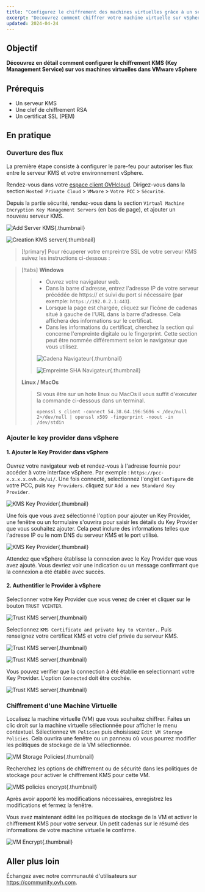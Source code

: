 ```yaml
---
title: "Configurez le chiffrement des machines virtuelles grâce à un serveur KMS"
excerpt: "Decouvrez comment chiffrer votre machine virtuelle sur vSphere grâce à un serveur KMS"
updated: 2024-04-24
---
```


## Objectif

**Découvrez en détail comment configurer le chiffrement KMS (Key Management Service) sur vos machines virtuelles dans VMware vSphere**

## Prérequis

- Un serveur KMS
- Une clef de chiffrement RSA
- Un certificat SSL (PEM)

## En pratique

### Ouverture des flux

La première étape consiste à configurer le pare-feu pour autoriser les flux entre le serveur KMS et votre environnement vSphere.

Rendez-vous dans votre [espace client OVHcloud](https://www.ovh.com/auth/?action=gotomanager&from=https://www.ovh.com/fr/&ovhSubsidiary=fr). Dirigez-vous dans la section `Hosted Private Cloud` > `VMware` > `Votre PCC` > `Sécurité`.

Depuis la partie sécurité, rendez-vous dans la section `Virtual Machine Encryption Key Management Servers` (en bas de page), et ajouter un nouveau serveur KMS.

![Add Server KMS](images/add_kms_server.png){.thumbnail}

![Creation KMS server](images/creation_kms_server.png){.thumbnail}

> [!primary]
> Pour récuperer votre empreintre SSL de votre serveur KMS suivez les instructions ci-dessous :
>

> [!tabs]
> **Windows**
>>
>> - Ouvrez votre navigateur web.
>> - Dans la barre d'adresse, entrez l'adresse IP de votre serveur précédée de https:// et suivi du port si nécessaire (par exemple: `https://192.0.2.1:443`).
>> - Lorsque la page est chargée, cliquez sur l'icône de cadenas situé à gauche de l'URL dans la barre d'adresse. Cela affichera des informations sur le certificat.
>> - Dans les informations du certificat, cherchez la section qui concerne l'empreinte digitale ou le fingerprint. Cette section peut être nommée différemment selon le navigateur que vous utilisez.<br>
>>
>> ![Cadena Navigateur](images/fingerprint_sha.png){.thumbnail}
>>
>> ![Empreinte SHA Navigateur](images/fingerprint_sha.png){.thumbnail}
>>
> **Linux / MacOs**
>>
>> Si vous être sur un hote linux ou MacOs il vous suffit d'executer la commande ci-dessous dans un terminal.<br>
>>
>> ```shell
>> openssl s_client -connect 54.38.64.196:5696 < /dev/null 2>/dev/null | openssl x509 -fingerprint -noout -in /dev/stdin
>> ```

### Ajouter le key provider dans vSphere

#### 1. Ajouter le Key Provider dans vSphere

Ouvrez votre navigateur web et rendez-vous à l'adresse fournie pour accéder à votre interface vSphere. Par exemple : `https://pcc-x.x.x.x.ovh.de/ui/`.
Une fois connecté, selectionnez l'onglet `Configure` de votre PCC, puis `Key Providers`. cliquez sur `Add a new Standard Key Provider`.

![KMS Key Provider](images/kms_key_provider.png){.thumbnail}

Une fois que vous avez sélectionné l'option pour ajouter un Key Provider, une fenêtre ou un formulaire s'ouvrira pour saisir les détails du Key Provider que vous souhaitez ajouter. Cela peut inclure des informations telles que l'adresse IP ou le nom DNS du serveur KMS et le port utilisé.

![KMS Key Provider](images/kms_key_provider_2.png){.thumbnail}

Attendez que vSphere établisse la connexion avec le Key Provider que vous avez ajouté. Vous devriez voir une indication ou un message confirmant que la connexion a été établie avec succès.

#### 2. Authentifier le Provider à vSphere

Selectionner votre Key Provider que vous venez de créer et cliquer sur le bouton `TRUST VCENTER`.

![Trust KMS server](images/trust_kms.png){.thumbnail}

Selectionnez `KMS Certificate and private key to vCenter.`. Puis renseignez votre certificat KMS et votre clef privée du serveur KMS.

![Trust KMS server](images/kms_trust_vcenter.png){.thumbnail}

![Trust KMS server](images/kms_trust_vcenter_2.png){.thumbnail}

Vous pouvez verifier que la connection à été établie en selectionnant votre Key Provider. L'option `Connected` doit être cochée.

![Trust KMS server](images/kms_key_provider_3.png){.thumbnail}

### Chiffrement d'une Machine Virtuelle

Localisez la machine virtuelle (VM) que vous souhaitez chiffrer. Faites un clic droit sur la machine virtuelle sélectionnée pour afficher le menu contextuel. Sélectionnez `VM Policies` puis choisissez `Edit VM Storage Policies`. Cela ouvrira une fenêtre ou un panneau où vous pourrez modifier les politiques de stockage de la VM sélectionnée.

![VM Storage Policies](images/vm_policies.png){.thumbnail}

Recherchez les options de chiffrement ou de sécurité dans les politiques de stockage pour activer le chiffrement KMS pour cette VM.

![VMS policies encrypt](images/vm_policies_kms_encrypt.png){.thumbnail}

Après avoir apporté les modifications nécessaires, enregistrez les modifications et fermez la fenêtre.

Vous avez maintenant édité les politiques de stockage de la VM et activer le chiffrement KMS pour votre serveur. Un petit cadenas sur le résumé des informations de votre machine virtuelle le confirme.

![VM Encrypt](images/vm_encrypt.png){.thumbnail}

## Aller plus loin <a name="go-further"></a>

Échangez avec notre communauté d'utilisateurs sur <https://community.ovh.com>.
